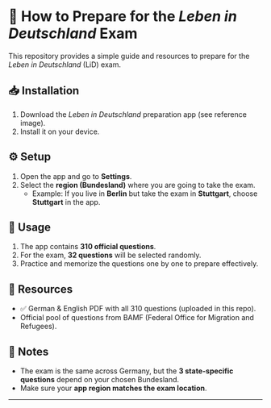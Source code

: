 # 📘 How to Prepare for the *Leben in Deutschland* Exam  

This repository provides a simple guide and resources to prepare for the *Leben in Deutschland* (LiD) exam.  

## 📥 Installation  

1. Download the *Leben in Deutschland* preparation app (see reference image).  
2. Install it on your device.  

## ⚙️ Setup  

1. Open the app and go to **Settings**.  
2. Select the **region (Bundesland)** where you are going to take the exam.  
   - Example: If you live in **Berlin** but take the exam in **Stuttgart**, choose **Stuttgart** in the app.  

## 📝 Usage  

1. The app contains **310 official questions**.  
2. For the exam, **32 questions** will be selected randomly.  
3. Practice and memorize the questions one by one to prepare effectively.  

## 📂 Resources  

- ✅ German & English PDF with all 310 questions (uploaded in this repo).  
- Official pool of questions from BAMF (Federal Office for Migration and Refugees).  

## 📌 Notes  

- The exam is the same across Germany, but the **3 state-specific questions** depend on your chosen Bundesland.  
- Make sure your **app region matches the exam location**.  

---
